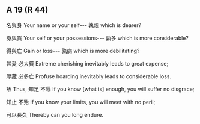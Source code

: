## A 19 (R 44)

名與身
Your name or your self---
孰親
which is dearer?

身與貨
Your self or your possessions---
孰多
which is more considerable?

得與亡
Gain or loss---
孰病
which is more debilitating?

甚愛
必大費
Extreme cherishing
inevitably leads to great expense;

厚藏
必多亡
Profuse hoarding
inevitably leads to considerable loss.

故
Thus,
知足
不辱
If you know [what is] enough,
you will suffer no disgrace;

知止
不殆
If you know your limits,
you will meet with no peril;

可以長久
Thereby can you long endure.
